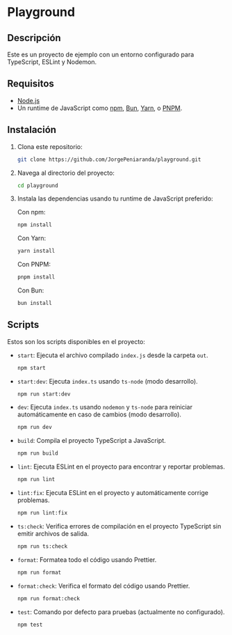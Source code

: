 # Playground

## Descripción

Este es un proyecto de ejemplo con un entorno configurado para TypeScript, ESLint y Nodemon.

## Requisitos

- [Node.js](https://nodejs.org/en/download/package-manager)
- Un runtime de JavaScript como [npm](https://docs.npmjs.com/downloading-and-installing-node-js-and-npm), [Bun](https://bun.sh/), [Yarn](https://yarnpkg.com/getting-started/install), o [PNPM](https://pnpm.io/installation).

## Instalación

1. Clona este repositorio:

   ```sh
   git clone https://github.com/JorgePeniaranda/playground.git
   ```

2. Navega al directorio del proyecto:

   ```sh
   cd playground
   ```

3. Instala las dependencias usando tu runtime de JavaScript preferido:

   Con npm:

   ```sh
   npm install
   ```

   Con Yarn:

   ```sh
   yarn install
   ```

   Con PNPM:

   ```sh
   pnpm install
   ```

   Con Bun:

   ```sh
   bun install
   ```

## Scripts

Estos son los scripts disponibles en el proyecto:

- `start`: Ejecuta el archivo compilado `index.js` desde la carpeta `out`.

  ```sh
  npm start
  ```

- `start:dev`: Ejecuta `index.ts` usando `ts-node` (modo desarrollo).

  ```sh
  npm run start:dev
  ```

- `dev`: Ejecuta `index.ts` usando `nodemon` y `ts-node` para reiniciar automáticamente en caso de cambios (modo desarrollo).

  ```sh
  npm run dev
  ```

- `build`: Compila el proyecto TypeScript a JavaScript.

  ```sh
  npm run build
  ```

- `lint`: Ejecuta ESLint en el proyecto para encontrar y reportar problemas.

  ```sh
  npm run lint
  ```

- `lint:fix`: Ejecuta ESLint en el proyecto y automáticamente corrige problemas.

  ```sh
  npm run lint:fix
  ```

- `ts:check`: Verifica errores de compilación en el proyecto TypeScript sin emitir archivos de salida.

  ```sh
  npm run ts:check
  ```

- `format`: Formatea todo el código usando Prettier.

    ```sh
    npm run format
    ```

- `format:check`: Verifica el formato del código usando Prettier.

    ```sh
    npm run format:check
    ```

- `test`: Comando por defecto para pruebas (actualmente no configurado).

  ```sh
  npm test
  ```
